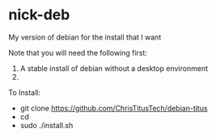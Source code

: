 # nick-deb
My version of debian for the install that I want

Note that you will need the following first:
1. A stable install of debian without a desktop environment
2. 


To Install:
* git clone https://github.com/ChrisTitusTech/debian-titus
* cd 
* sudo ./install.sh
